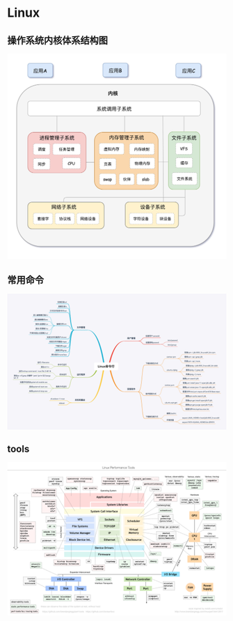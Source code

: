 # Linux
## 操作系统内核体系结构图
![architecture](01architecture.jpeg)
## 常用命令
![cmd](02cmd.jpg)
## tools
![LinuxTools](linux_perf_tools_full.png)